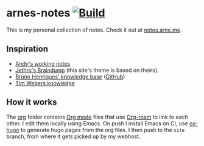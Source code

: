 # arnes-notes [![Build](https://github.com/bahlo/arnes-notes/actions/workflows/build.yml/badge.svg)](https://github.com/bahlo/arnes-notes/actions/workflows/build.yml)

This is my personal collection of notes. Check it out at 
[notes.arne.me](https://notes.arne.me).

## Inspiration
* [Andy's working notes](https://notes.andymatuschak.org/About_these_notes)
* [Jethro's Braindump](https://braindump.jethro.dev) (this site's theme is based on theirs).
* [Bruno Henriques' knowledge base](https://bphenriques.github.io/knowledge-base/) ([GitHub](https://github.com/bphenriques/knowledge-base))
* [Tim Webers knowledge](https://github.com/scy/knowledge)

## How it works
The [org](org/) folder contains [Org mode](https://orgmode.org) files that use
[Org-roam](https://www.orgroam.com) to link to each other. I edit them locally
using Emacs. On push I install Emacs on CI, use 
[ox-hugo](https://ox-hugo.scripter.co) to generate hugo pages from the org 
files. I then push to the `site` branch, from where it gets picked up by
my webhost.
